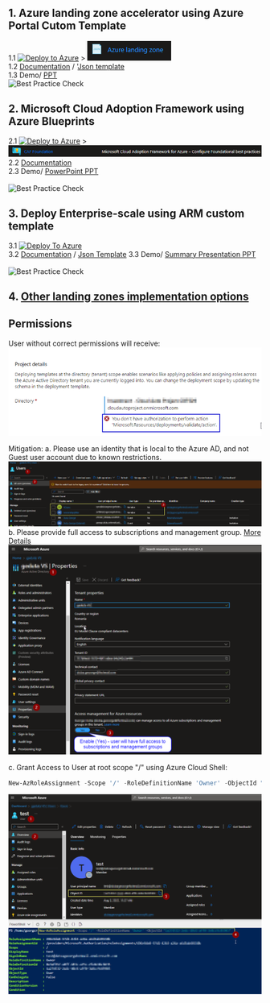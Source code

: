 ## 1. Azure landing zone accelerator using Azure Portal Cutom Template <br/>
1.1 [![Deploy to Azure](https://aka.ms/deploytoazurebutton)](https://portal.azure.com/#create/Microsoft.Template) > ![AccessManagement](./Images/AzureLandingZone.png)  <br/>
1.2 [Documentation](https://learn.microsoft.com/en-us/azure/cloud-adoption-framework/scenarios/cloud-scale-analytics/tutorials/tutorial-create-data-landing-zone) / '[Json template](https://github.com/ge-duta/azure-acp-public/blob/master/Azure%20One-Click%20Deployment/ACP-584%20Azure%20Landing%20Zone%20-%20Custom%20deployment%20-%20ARM%20template/1.LandingZoneAzureARM.json) <br/>
1.3 Demo/ [PPT](https://view.officeapps.live.com/op/view.aspx?src=https%3A%2F%2Fraw.githubusercontent.com%2Fge-duta%2Fazure-acp-public%2Fmaster%2FAzure%2520One-Click%2520Deployment%2FACP-584%2520Azure%2520Landing%2520Zone%2520-%2520Custom%2520deployment%2520-%2520ARM%2520template%2FACP-584%2520AZ%2520Landing%2520Zone%2520ARM.pptx&wdOrigin=BROWSELINK)  <br/>
![Best Practice Check](https://azurequickstartsservice.blob.core.windows.net/badges/managementgroup-deployments/create-subscription/BestPracticeResult.svg)

## 2. Microsoft Cloud Adoption Framework using Azure Blueprints <br/>
2.1 [![Deploy to Azure](https://aka.ms/deploytoazurebutton)](https://portal.azure.com/#view/Microsoft_Azure_Policy/CreateEditBlueprintsBlade) > ![CAF Foundation](./Images/CAF-foundation.png)  <br/>
2.2 [Documentation](https://aka.ms/asbf-blueprint)  
2.3 Demo/ [PowerPoint PPT](https://view.officeapps.live.com/op/view.aspx?src=https%3A%2F%2Fraw.githubusercontent.com%2Fge-duta%2Fazure-acp-public%2Fmaster%2FAzure%2520One-Click%2520Deployment%2FACP-584%2520Azure%2520Landing%2520Zone%2520-%2520Custom%2520deployment%2520-%2520ARM%2520template%2FACP-584%2520AZ%2520Landing%2520Zone%2520ARM.pptx&wdOrigin=BROWSELINK)  <br/>  
![Best Practice Check](https://azurequickstartsservice.blob.core.windows.net/badges/managementgroup-deployments/create-subscription/BestPracticeResult.svg)

## 3. Deploy Enterprise-scale using ARM custom template <br/>
3.1 [![Deploy To Azure](https://docs.microsoft.com/en-us/azure/templates/media/deploy-to-azure.svg)](https://portal.azure.com/#blade/Microsoft_Azure_CreateUIDef/CustomDeploymentBlade/uri/https%3A%2F%2Fraw.githubusercontent.com%2FAzure%2FEnterprise-Scale%2Fmain%2Fdocs%2Freference%2Ftreyresearch%2FarmTemplates%2Fes-lite.json/createUIDefinitionUri/https%3A%2F%2Fraw.githubusercontent.com%2FAzure%2FEnterprise-Scale%2Fmain%2Fdocs%2Freference%2Ftreyresearch%2FarmTemplates%2Fportal-es-lite.json)    
3.2 [Documentation](https://github.com/Azure/Enterprise-Scale/tree/main/docs/reference/treyresearch#readme) / [Json Template](https://github.com/ge-duta/azure-acp-public/blob/master/Azure%20One-Click%20Deployment/ACP-584%20Azure%20Landing%20Zone%20-%20Custom%20deployment%20-%20ARM%20template/3.LandingZoneTemplateCustomARM.json)
3.3 Demo/ [Summary Presentation PPT](https://view.officeapps.live.com/op/view.aspx?src=https%3A%2F%2Fraw.githubusercontent.com%2Fge-duta%2Fazure-acp-public%2Fmaster%2FAzure%2520One-Click%2520Deployment%2FACP-584%2520Azure%2520Landing%2520Zone%2520-%2520Custom%2520deployment%2520-%2520ARM%2520template%2FACP-584%2520AZ%2520Landing%2520Zone%2520ARM.pptx&wdOrigin=BROWSELINK)  <br/>  
![Best Practice Check](https://azurequickstartsservice.blob.core.windows.net/badges/managementgroup-deployments/create-subscription/BestPracticeResult.svg) 

## 4. [Other landing zones implementation options](https://learn.microsoft.com/en-us/azure/cloud-adoption-framework/ready/landing-zone/implementation-options)

## Permissions 
User without correct permissions will receive:  
![User does't have enough access](./Images/donthaveauthorization.png)  <br/>

Mitigation:
a. Please use an identity that is local to the Azure AD, and not Guest user account due to known restrictions.
![Member users](./Images/ADUsers.png)  <br/>
b. Please provide full access to subscriptions and management group. [More Details](https://github.com/ge-duta/azure-acp-public/blob/master/Azure%20One-Click%20Deployment/ACP-584%20Azure%20Landing%20Zone%20-%20Custom%20deployment%20-%20ARM%20template/ConfigurePermissions.md)
![Active Directory Access](./Images/ActiveDirectoryAccess.png)  <br/>

c. Grant Access to User at root scope "/" using Azure Cloud Shell:

```powershell
New-AzRoleAssignment -Scope '/' -RoleDefinitionName 'Owner' -ObjectId "userObjecID from Azure AD"
```
![Root for User](./Images/owner-for-root-MG.png)  <br/>
